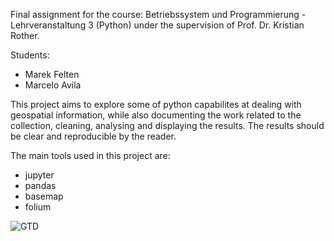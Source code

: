 Final assignment for the course: Betriebssystem und Programmierung - Lehrveranstaltung 3 (Python) under the supervision of Prof. Dr. Kristian Rother.

Students:
- Marek Felten
- Marcelo Avila

This project aims to explore some of python capabilites at dealing with geospatial information, while also documenting the work related to the collection, cleaning, analysing and displaying the results. The results should be clear and reproducible by the reader.

The main tools used in this project are: 
- jupyter
- pandas
- basemap
- folium

![GTD](https://github.com/mr-avila/global-terrorism-data/blob/master/map_all.png)